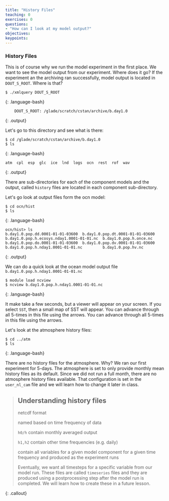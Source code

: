 ```yaml
---
title: "History Files"
teaching: 0
exercises: 0 
questions:
- "How can I look at my model output?"
objectives:
keypoints:
---
```


### History Files
This is of course why we run the model experiment in the first place.  We want to see the model output from our experiment. Where does it go? If the experiment an the archiving ran successfully, model output is located in `DOUT_S_ROOT`. Where is that?

~~~
$ ./xmlquery DOUT_S_ROOT 
~~~
{: .language-bash}

~~~
	DOUT_S_ROOT: /glade/scratch/cstan/archive/b.day1.0
~~~
{: .output}

Let's go to this directory and see what is there:

~~~
$ cd /glade/scratch/cstan/archive/b.day1.0
$ ls
~~~
{: .language-bash}

~~~
atm  cpl  esp  glc  ice  lnd  logs  ocn  rest  rof  wav
~~~
{: .output}

There are sub-directories for each of the component models and the output, called `history` files are located in each component sub-directory.

Let's go look at output files form the ocn model:

~~~
$ cd ocn/hist
$ ls
~~~
{: .language-bash}

~~~
ocn/hist> ls
b.day1.0.pop.dd.0001-01-01-03600  b.day1.0.pop.dt.0001-01-01-03600  b.day1.0.pop.h.ecosys.nday1.0001-01-01.nc  b.day1.0.pop.h.once.nc
b.day1.0.pop.do.0001-01-01-03600  b.day1.0.pop.dv.0001-01-01-03600  b.day1.0.pop.h.nday1.0001-01-01.nc         b.day1.0.pop.hv.nc
~~~
{: .output}

We can do a quick look at the ocean model output file `b.day1.0.pop.h.nday1.0001-01-01.nc` 
~~~
$ module load ncview
$ ncview b.day1.0.pop.h.nday1.0001-01-01.nc
~~~
{: .language-bash}

It make take a few seconds, but a viewer will appear on your screen.  If you select `SST`, then a small map of SST will appear. You can advance through all 5-times in this file using the arrows. You can advance through all 5-times in this file using the arrows.

Let's look at the atmosphere history files:
~~~
$ cd ../atm
$ ls 
~~~
{: .language-bash}

There are no history files for the atmosphere.  Why?  We ran our first experiment for 5-days.  The atmosphere is set to only provide monthly mean history files as its default.  Since we did not run a full month, there are no atmosphere history files available. That configuration is set in the `user_nl_cam` file and we will learn how to change it later in class.

> ## Understanding history files
> 
> netcdf format
>
> named based on time frequency of data
>
> `h0/h` contain monthly averaged output
>
> `h1,h2` contain other time frequencies (e.g. daily)
>
> contain all variables for a given model component for a given time frequency and produced as the experiment runs
>
> Eventually, we want all timesteps for a specific variable from our model run.  These files are called `timeseries` files and they are 
> produced using a postprocessing step after the model run is completed. We will learn how to create these in a future lesson.
>
{: .callout}
